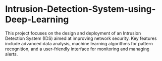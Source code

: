 # Intrusion-Detection-System-using-Deep-Learning
This project focuses on the design and deployment of an Intrusion Detection System (IDS) aimed at improving network security. Key features include advanced data analysis, machine learning algorithms for pattern recognition, and a user-friendly interface for monitoring and managing alerts. 

